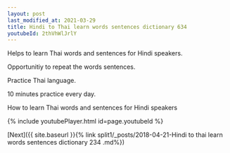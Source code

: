 ```yaml
---
layout: post
last_modified_at: 2021-03-29
title: Hindi to Thai learn words sentences dictionary 634 
youtubeId: 2thVhWlJrlY
---
```

 
 
Helps to learn Thai words and sentences for Hindi speakers.

Opportunitiy to repeat the words sentences. 

Practice Thai language. 
 
10 minutes practice every day. 
 
How to learn Thai words and sentences for Hindi speakers 
 
{% include youtubePlayer.html id=page.youtubeId %}
 
 
[Next]({{ site.baseurl }}{% link  split1/_posts/2018-04-21-Hindi to thai learn words sentences dictionary 234 .md%})
 
